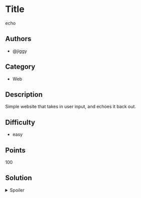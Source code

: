 # Title
echo
## Authors

- @jiggy

## Category

- Web

## Description

Simple website that takes in user input, and echoes it back out.

## Difficulty

- easy

## Points

100

## Solution

<details>
<summary>Spoiler</summary>

### Idea

Enumerate the landing page and fuzz input parameters, revealing it to be
vulnerable to SSTI, should also be known through the html comments hinting at
using jinja2 which is a server-side template vulnerable to SSTI.

### Walkthrough 

1. There is an input box that requires you to input a number. This is only validated on the frontend through the html attribute type="number". We can change this to text or intercept the request.

2. Fuzzing the parameters, and also inspecting the html comments on the index page reveals it to be using the jinja2 templating engine. For fuzzing, {{7*7}} evaluates to 49, revealing it to be using jinja2.

3. There is no validation/sanitization to prevent a SSTI attack. The SSTI jinja2 payload **{{ self.__init__.__globals__.__builtins__.__import__('os').popen('ls').read() }}** works

4. Enumerating the directory and sub directories, reveals that flag.txt is in the flags directory. We can use the payload **{{ self.__init__.__globals__.__builtins__.__import__('os').popen('cat ../flag/flags/flag.txt').read() }}** to get the flag.



Flag is `SECSOC{1h473j1nj42}`